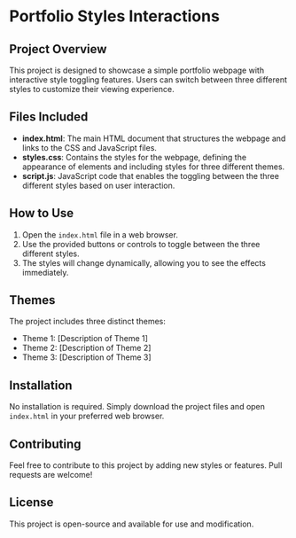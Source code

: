 # Portfolio Styles Interactions

## Project Overview
This project is designed to showcase a simple portfolio webpage with interactive style toggling features. Users can switch between three different styles to customize their viewing experience.

## Files Included
- **index.html**: The main HTML document that structures the webpage and links to the CSS and JavaScript files.
- **styles.css**: Contains the styles for the webpage, defining the appearance of elements and including styles for three different themes.
- **script.js**: JavaScript code that enables the toggling between the three different styles based on user interaction.

## How to Use
1. Open the `index.html` file in a web browser.
2. Use the provided buttons or controls to toggle between the three different styles.
3. The styles will change dynamically, allowing you to see the effects immediately.

## Themes
The project includes three distinct themes:
- Theme 1: [Description of Theme 1]
- Theme 2: [Description of Theme 2]
- Theme 3: [Description of Theme 3]

## Installation
No installation is required. Simply download the project files and open `index.html` in your preferred web browser.

## Contributing
Feel free to contribute to this project by adding new styles or features. Pull requests are welcome!

## License
This project is open-source and available for use and modification.